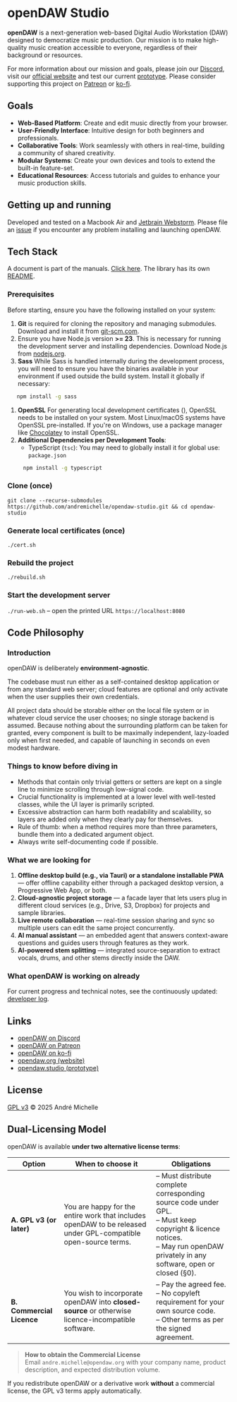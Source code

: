 # openDAW Studio

**openDAW** is a next-generation web-based Digital Audio Workstation (DAW) designed to democratize music production. Our
mission is to make high-quality music creation accessible to everyone, regardless of their background or resources.

For more information about our mission and goals, please join our [Discord](https://discord.gg/B3C664wn), visit
our [official website](https://opendaw.org) and test our current [prototype](https://opendaw.studio/). Please consider
supporting this project on [Patreon](https://www.patreon.com/join/openDAW) or [ko-fi](https://ko-fi.com/opendaw).

## Goals

- **Web-Based Platform**: Create and edit music directly from your browser.
- **User-Friendly Interface**: Intuitive design for both beginners and professionals.
- **Collaborative Tools**: Work seamlessly with others in real-time, building a community of shared creativity.
- **Modular Systems**: Create your own devices and tools to extend the built-in feature-set.
- **Educational Resources**: Access tutorials and guides to enhance your music production skills.

## Getting up and running

Developed and tested on a Macbook Air and [Jetbrain Webstorm](https://www.jetbrains.com/webstorm/). Please file
an [issue](https://github.com/andremichelle/opendaw-studio/issues) if you encounter any problem installing and launching
openDAW.

## Tech Stack

A document is part of the manuals. [Click here](studio/public/manuals/tech-stack.md). The library has its
own [README](https://github.com/andremichelle/opendaw-lib/blob/main/README.md).

### Prerequisites

Before starting, ensure you have the following installed on your system:

1. **Git** is required for cloning the repository and managing submodules. Download and install it
   from [git-scm.com](https://git-scm.com/).
2. Ensure you have Node.js version **>= 23**. This is necessary for running the development server and installing
   dependencies. Download Node.js from [nodejs.org](https://nodejs.org/).
3. **Sass** While Sass is handled internally during the development process, you will need to ensure you have the
   binaries available in your environment if used outside the build system. Install it globally if necessary:

``` bash
   npm install -g sass
   ```

1. **OpenSSL** For generating local development certificates (), OpenSSL needs to be installed on your system. Most
   Linux/macOS systems have OpenSSL pre-installed. If you're on Windows, use a package manager
   like [Chocolatey](https://chocolatey.org/) to install OpenSSL.
2. **Additional Dependencies per Development Tools**:
    - TypeScript (`tsc`): You may need to globally install it for global use: `package.json`

``` bash
     npm install -g typescript
```

### Clone (once)

`git clone --recurse-submodules https://github.com/andremichelle/opendaw-studio.git && cd opendaw-studio`

### Generate local certificates (once)

`./cert.sh`

### Rebuild the project

`./rebuild.sh`

### Start the development server

`./run-web.sh` – open the printed URL `https://localhost:8080`

## Code Philosophy

### Introduction

openDAW is deliberately **environment-agnostic**.

The codebase must run either as a self-contained desktop application or from any standard web server; cloud features are
optional and only activate when the user supplies their own credentials.

All project data should be storable either on the local file system or in whatever cloud service the user chooses; no
single storage backend is assumed. Because nothing about the surrounding platform can be taken for granted, every
component is built to be maximally independent, lazy-loaded only when first needed, and capable of launching in seconds
on even modest hardware.

### Things to know before diving in

* Methods that contain only trivial getters or setters are kept on a single line to minimize scrolling through
  low-signal code.
* Crucial functionality is implemented at a lower level with well-tested classes, while the UI layer is primarily
  scripted.
* Excessive abstraction can harm both readability and scalability, so layers are added only when they clearly pay for
  themselves.
* Rule of thumb: when a method requires more than three parameters, bundle them into a dedicated argument object.
* Always write self-documenting code if possible.

### What we are looking for

1. **Offline desktop build (e.g., via Tauri) or a standalone installable PWA** — offer offline capability either through
   a packaged desktop version, a Progressive Web App, or both.
2. **Cloud-agnostic project storage** — a facade layer that lets users plug in different cloud services (e.g., Drive,
   S3, Dropbox) for projects and sample libraries.
3. **Live remote collaboration** — real-time session sharing and sync so multiple users can edit the same project
   concurrently.
4. **AI manual assistant** — an embedded agent that answers context-aware questions and guides users through features as
   they work.
5. **AI-powered stem splitting** — integrated source-separation to extract vocals, drums, and other stems directly
   inside the DAW.

### What openDAW is working on already

For current progress and technical notes, see the continuously
updated: [developer log](studio/public/manuals/dev-log.md).

## Links

* [openDAW on Discord](https://discord.gg/B3C664wn)
* [openDAW on Patreon](https://www.patreon.com/join/openDAW)
* [openDAW on ko-fi](https://ko-fi.com/opendaw)
* [opendaw.org (website)](https://opendaw.org)
* [opendaw.studio (prototype)](https://opendaw.studio)

## License

[GPL v3](https://www.gnu.org/licenses/gpl-3.0.txt) © 2025 André Michelle

## Dual-Licensing Model

openDAW is available **under two alternative license terms**:

| Option                    | When to choose it                                                                                              | Obligations                                                                                                                                                                      |
|---------------------------|----------------------------------------------------------------------------------------------------------------|----------------------------------------------------------------------------------------------------------------------------------------------------------------------------------|
| **A. GPL v3 (or later)**  | You are happy for the entire work that includes openDAW to be released under GPL-compatible open-source terms. | – Must distribute complete corresponding source code under GPL.<br>– Must keep copyright & licence notices.<br>– May run openDAW privately in any software, open or closed (§0). |
| **B. Commercial Licence** | You wish to incorporate openDAW into **closed-source** or otherwise licence-incompatible software.             | – Pay the agreed fee.<br>– No copyleft requirement for your own source code.<br>– Other terms as per the signed agreement.                                                       |

> **How to obtain the Commercial License**  
> Email `andre.michelle@opendaw.org` with your company name, product description, and expected distribution volume.

If you redistribute openDAW or a derivative work **without** a commercial license, the GPL v3 terms apply automatically.